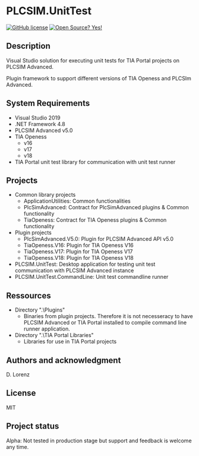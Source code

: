 # PLCSIM.UnitTest
[![GitHub license](https://img.shields.io/github/license/Naereen/StrapDown.js.svg)](https://github.com/Lorenz-Software/PLCSIM.UnitTest/blob/master/LICENSE)
[![Open Source? Yes!](https://badgen.net/badge/Open%20Source%20%3F/Yes%21/blue?icon=github)](https://github.com/Lorenz-Software/PLCSIM.UnitTest)

## Description

Visual Studio solution for executing unit tests for TIA Portal projects on PLCSIM Advanced.

Plugin framework to support different versions of TIA Openess and PLCSIm Advanced.

## System Requirements

- Visual Studio 2019
- .NET Framework 4.8
- PLCSIM Advanced v5.0
- TIA Openess
    - v16
    - v17
    - v18
- TIA Portal unit test library for communication with unit test runner

## Projects

- Common library projects
    - ApplicationUtilities: Common functionalities
    - PlcSimAdvanced: Contract for PlcSimAdvanced plugins & Common functionality
    - TiaOpeness: Contract for TIA Openess plugins & Common functionality
- Plugin projects
    - PlcSimAdvanced.V5.0: Plugin for PLCSIM Advanced API v5.0
    - TiaOpeness.V16: Plugin for TIA Openess V16
    - TiaOpeness.V17: Plugin for TIA Openess V17
    - TiaOpeness.V18: Plugin for TIA Openess V18
- PLCSIM.UnitTest: Desktop application for testing unit test communication with PLCSIM Advanced instance
- PLCSIM.UnitTest.CommandLine: Unit test commandline runner

## Ressources

- Directory ".\Plugins\" 
    - Binaries from plugin projects. Therefore it is not necesseracy to have PLCSIM Advanced or TIA Portal installed to compile command line runner application.
- Directory ".\TIA Portal Libraries\"
    - Libraries for use in TIA Portal projects

## Authors and acknowledgment

D. Lorenz

## License

MIT

## Project status

Alpha: Not tested in production stage but support and feedback is welcome any time.
